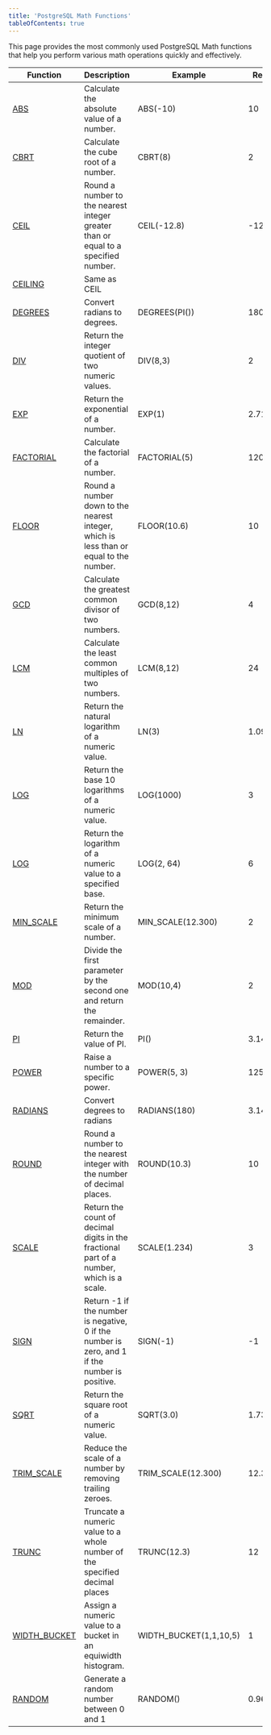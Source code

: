 ```yaml
---
title: 'PostgreSQL Math Functions'
tableOfContents: true
---
```



This page provides the most commonly used PostgreSQL Math functions that help you perform various math operations quickly and effectively.  





| Function                                                                                              | Description                                                                                    | Example                | Result  |
| ----------------------------------------------------------------------------------------------------- | ---------------------------------------------------------------------------------------------- | ---------------------- | ------- |
| [ABS](/docs/postgresql/postgresql-abs)                   | Calculate the absolute value of a number.                                                      | ABS(-10)               | 10      |
| [CBRT](/docs/postgresql/postgresql-cbrt)                 | Calculate the cube root of a number.                                                           | CBRT(8)                | 2       |
| [CEIL](/docs/postgresql/postgresql-ceil)                 | Round a number to the nearest integer greater than or equal to a specified number.             | CEIL(-12.8)            | -12     |
| [CEILING](/docs/postgresql/postgresql-ceil)              | Same as CEIL                                                                                   |                        |         |
| [DEGREES](/docs/postgresql/postgresql-degrees)           | Convert radians to degrees.                                                                    | DEGREES(PI())          | 180     |
| [DIV](/docs/postgresql/postgresql-div)                   | Return the integer quotient of two numeric values.                                             | DIV(8,3)               | 2       |
| [EXP](/docs/postgresql/postgresql-exp)                   | Return the exponential of a number.                                                            | EXP(1)                 | 2.71    |
| [FACTORIAL](/docs/postgresql/postgresql-factorial)       | Calculate the factorial of a number.                                                           | FACTORIAL(5)           | 120     |
| [FLOOR](/docs/postgresql/postgresql-floor)               | Round a number down to the nearest integer, which is less than or equal to the number.         | FLOOR(10.6)            | 10      |
| [GCD](/docs/postgresql/postgresql-gcd)                   | Calculate the greatest common divisor of two numbers.                                          | GCD(8,12)              | 4       |
| [LCM](/docs/postgresql/postgresql-lcm)                   | Calculate the least common multiples of two numbers.                                           | LCM(8,12)              | 24      |
| [LN](/docs/postgresql/postgresql-ln)                     | Return the natural logarithm of a numeric value.                                               | LN(3)                  | 1.0986  |
| [LOG](/docs/postgresql/postgresql-log)                   | Return the base 10 logarithms of a numeric value.                                              | LOG(1000)              | 3       |
| [LOG](/docs/postgresql/postgresql-log)                   | Return the logarithm of a numeric value to a specified base.                                   | LOG(2, 64)             | 6       |
| [MIN_SCALE](/docs/postgresql/postgresql-min_scale)       | Return the minimum scale of a number.                                                          | MIN_SCALE(12.300)      | 2       |
| [MOD](/docs/postgresql/postgresql-mod)                   | Divide the first parameter by the second one and return the remainder.                         | MOD(10,4)              | 2       |
| [PI](/docs/postgresql/postgresql-pi-function)            | Return the value of PI.                                                                        | PI()                   | 3.14159 |
| [POWER](/docs/postgresql/postgresql-power)               | Raise a number to a specific power.                                                            | POWER(5, 3)            | 125     |
| [RADIANS](/docs/postgresql/postgresql-radians)           | Convert degrees to radians                                                                     | RADIANS(180)           | 3.14159 |
| [ROUND](/docs/postgresql/postgresql-round)               | Round a number to the nearest integer with the number of decimal places.                       | ROUND(10.3)            | 10      |
| [SCALE](/docs/postgresql/postgresql-scale)               | Return the count of decimal digits in the fractional part of a number, which is a scale.       | SCALE(1.234)           | 3       |
| [SIGN](/docs/postgresql/postgresql-sign)                 | Return -1 if the number is negative, 0 if the number is zero, and 1 if the number is positive. | SIGN(-1)               | -1      |
| [SQRT](/docs/postgresql/postgresql-sqrt)                 | Return the square root of a numeric value.                                                     | SQRT(3.0)              | 1.73205 |
| [TRIM_SCALE](/docs/postgresql/postgresql-trim_scale)     | Reduce the scale of a number by removing trailing zeroes.                                      | TRIM_SCALE(12.300)     | 12.3    |
| [TRUNC](/docs/postgresql/postgresql-trunc)               | Truncate a numeric value to a whole number of the specified decimal places                     | TRUNC(12.3)            | 12      |
| [WIDTH_BUCKET](/docs/postgresql/postgresql-width_bucket) | Assign a numeric value to a bucket in an equiwidth histogram.                                  | WIDTH_BUCKET(1,1,10,5) | 1       |
| [RANDOM](/docs/postgresql/postgresql-random)             | Generate a random number between 0 and 1                                                       | RANDOM()               | 0.9684  |


